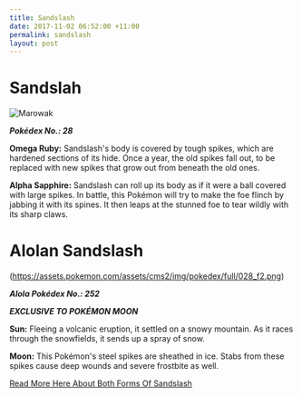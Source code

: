 ```yaml
---
title: Sandslash
date: 2017-11-02 06:52:00 +11:00
permalink: sandslash
layout: post
---
```


# Sandslah

![Marowak](https://assets.pokemon.com/assets/cms2/img/pokedex/full/028.png)

**_Pokédex No.: 28_**

**Omega Ruby:** Sandslash's body is covered by tough spikes, which are hardened sections of its hide. Once a year, the old spikes fall out, to be replaced with new spikes that grow out from beneath the old ones.

**Alpha Sapphire:** Sandslash can roll up its body as if it were a ball covered with large spikes. In battle, this Pokémon will try to make the foe flinch by jabbing it with its spines. It then leaps at the stunned foe to tear wildly with its sharp claws.

# Alolan Sandslash
(https://assets.pokemon.com/assets/cms2/img/pokedex/full/028_f2.png)

**_Alola Pokédex No.: 252_**

**_EXCLUSIVE TO POKÉMON MOON_**

**Sun:** Fleeing a volcanic eruption, it settled on a snowy mountain. As it races through the snowfields, it sends up a spray of snow.

**Moon:** This Pokémon's steel spikes are sheathed in ice. Stabs from these spikes cause deep wounds and severe frostbite as well.

[Read More Here About Both Forms Of Sandslash](https://www.pokemon.com/au/pokedex/sandslash)